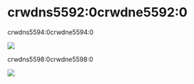 # crwdns5592:0crwdne5592:0
crwdns5594:0crwdne5594:0

![](crwdns5596:0crwdne5596:0)

crwdns5598:0crwdne5598:0

![](crwdns5600:0crwdne5600:0)

